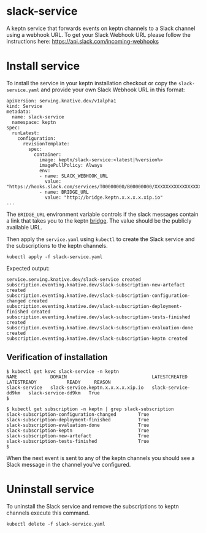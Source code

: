 # slack-service
A keptn service that forwards events on keptn channels to a Slack channel using a webhook URL. To get your Slack Webhook URL please follow the instructions here: https://api.slack.com/incoming-webhooks

# Install service

To install the service in your keptn installation checkout or copy the `slack-service.yaml` and provide your own Slack Webhook URL in this format: 

```
apiVersion: serving.knative.dev/v1alpha1
kind: Service
metadata:
  name: slack-service
  namespace: keptn
spec:
  runLatest:
    configuration:
      revisionTemplate:
        spec:
          container:
            image: keptn/slack-service:<latest|%version%>
            imagePullPolicy: Always
            env:
            - name: SLACK_WEBHOOK_URL
              value: "https://hooks.slack.com/services/T00000000/B00000000/XXXXXXXXXXXXXXXXXXXXXXXX"
            - name: BRIDGE_URL
              value: "http://bridge.keptn.x.x.x.x.xip.io"
...
```

The `BRIDGE_URL` environment variable controls if the slack messages contain a link that takes you to the keptn [bridge](https://github.com/keptn/bridge). The value should be the publicly available URL.

Then apply the `service.yaml` using `kubectl` to create the Slack service and the subscriptions to the keptn channels.

```
kubectl apply -f slack-service.yaml
```

Expected output:
```
service.serving.knative.dev/slack-service created
subscription.eventing.knative.dev/slack-subscription-new-artefact created
subscription.eventing.knative.dev/slack-subscription-configuration-changed created
subscription.eventing.knative.dev/slack-subscription-deployment-finished created
subscription.eventing.knative.dev/slack-subscription-tests-finished created
subscription.eventing.knative.dev/slack-subscription-evaluation-done created
subscription.eventing.knative.dev/slack-subscription-keptn created
```

## Verification of installation

```
$ kubectl get ksvc slack-service -n keptn
NAME            DOMAIN                               LATESTCREATED         LATESTREADY           READY     REASON
slack-service   slack-service.keptn.x.x.x.x.xip.io   slack-service-dd9km   slack-service-dd9km   True
$
```

```
$ kubectl get subscription -n keptn | grep slack-subscription
slack-subscription-configuration-changed        True
slack-subscription-deployment-finished          True
slack-subscription-evaluation-done              True
slack-subscription-keptn                        True
slack-subscription-new-artefact                 True
slack-subscription-tests-finished               True
$
```

When the next event is sent to any of the keptn channels you should see a Slack message in the channel you've configured.

# Uninstall service

To uninstall the Slack service and remove the subscriptions to keptn channels execute this command.

```
kubectl delete -f slack-service.yaml
```
